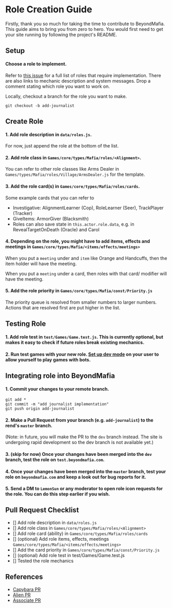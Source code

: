 # Role Creation Guide

Firstly, thank you so much for taking the time to contribute to BeyondMafia. This guide aims to bring you from zero to hero. You would first need to get your site running by following the project's README.

## Setup

#### Choose a role to implement.

Refer to [this issue](https://github.com/r3ndd/BeyondMafia-Integration/issues/16) for a full list of roles that require implementation. There are also links to mechanic description and system messages. Drop a comment stating which role you want to work on.

Locally, checkout a branch for the role you want to make.

`git checkout -b add-journalist`

## Create Role

#### 1. Add role description in `data/roles.js`. 

For now, just append the role at the bottom of the list.

#### 2. Add role class in `Games/core/types/Mafia/roles/<Alignment>`. 

You can refer to other role classes like Arms Dealer in `Games/types/Mafia/roles/Village/ArmsDealer.js` for the template.

#### 3. Add the role card(s) in `Games/core/types/Mafia/roles/cards`.

Some example cards that you can refer to

- Investigative: AlignmentLearner (Cop), RoleLearner (Seer), TrackPlayer (Tracker)
- GiveItems: ArmorGiver (Blacksmith)
- Roles can also save state in `this.actor.role.data`, e.g. in RevealTargetOnDeath (Oracle) and Carol

#### 4. Depending on the role, you might have to add items, effects and meetings in `Games/core/types/Mafia/<items/effects/meetings>`

When you put a `meeting` under and `item` like Orange and Handcuffs, then the item holder will have the meeting.

When you put a `meeting` under a card, then roles with that card/ modifier will have the meeting.

#### 5. Add the role priority in `Games/core/types/Mafia/const/Priority.js`

The priority queue is resolved from smaller numbers to larger numbers. Actions that are resolved first are put higher in the list.

## Testing Role

#### 1. Add role test in `test/Games/Game.test.js`. This is currently optional, but makes it easy to check if future roles break existing mechanics.

#### 2. Run test games with your new role. [Set up dev mode](/docs/bot-games.md) on your user to allow yourself to play games with bots.

## Integrating role into BeyondMafia

#### 1. Commit your changes to your remote branch.

```
git add *
git commit -m "add journalist implementation"
git push origin add-journalist
```

#### 2. Make a Pull Request from your branch (e.g. `add-journalist`) to the rend's `master` branch.

(Note: in future, you will make the PR to the `dev` branch instead. The site is undergoing rapid development so the dev branch is not available yet.)

#### 3. (skip for now) Once your changes have been merged into the `dev` branch, test the role on `test.beyondmafia.com`.

#### 4. Once your changes have been merged into the `master` branch, test your role on `beyondmafia.com` and keep a look out for bug reports for it.

#### 5. Send a DM to `LemonSun` or any moderator to open role icon requests for the role. You can do this step earlier if you wish.

## Pull Request Checklist

- [] Add role description in `data/roles.js`
- [] Add role class in `Games/core/types/Mafia/roles/<Alignment>`
- [] Add role card (ability) in `Games/core/types/Mafia/roles/cards`
- [] (optional) Add role items, effects, meetings `Games/core/types/Mafia/<items/effects/meetings>`
- [] Add the card priority in `Games/core/types/Mafia/const/Priority.js`
- [] (optional) Add role test in test/Games/Game.test.js
- [] Tested the role mechanics

## References

- [Capybara PR](https://github.com/r3ndd/BeyondMafia-Integration/pull/2)
- [Alien PR](https://github.com/r3ndd/BeyondMafia-Integration/pull/11)
- [Associate PR](https://github.com/r3ndd/BeyondMafia-Integration/pull/29)